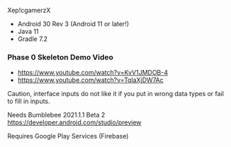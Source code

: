 Xep!cgamerzX

- Android 30 Rev 3 (Android 11 or later!)
- Java 11
- Gradle 7.2

### Phase 0 Skeleton Demo Video 
- https://www.youtube.com/watch?v=KvV1JMDOB-4 
- https://www.youtube.com/watch?v=TqlaXjDW7Ac

Caution, interface inputs do not like it if you put in wrong data types or fail to fill in inputs.

Needs Bumblebee 2021.1.1 Beta 2
https://developer.android.com/studio/preview

Requires Google Play Services (Firebase)